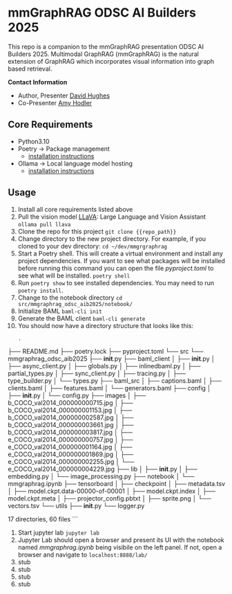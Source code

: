 # mmGraphRAG ODSC AI Builders 2025
This repo is a companion to the mmGraphRAG presentation ODSC AI Builders 2025. Multimodal GraphRAG (mmGraphRAG) is the natural extension of GraphRAG which incorporates visual information into graph based retrieval.

__Contact Information__
- Author, Presenter [David Hughes](mailto:david@davidhughes.ai) 
- Co-Presenter [Amy Hodler]()

## Core Requirements
- Python3.10
- Poetry ->  Package management
  - [installation instructions](https://python-poetry.org/docs/)
- Ollama -> Local language model hosting
  - [installation instructions](https://ollama.com/download)

## Usage
1. Install all core requirements listed above
2. Pull the vision model [LLaVA](https://ollama.com/library/llava): Large Language and Vision Assistant
    `ollama pull llava`
3. Clone the repo for this project
   `git clone {{repo_path}}`
4. Change directory to the new project directory. For example, if you cloned to your dev directory:
   `cd ~/dev/mmgrgraphrag`
5. Start a Poetry shell. This will create a virtual environment and install any project dependencies. If you want to see what packages will be installed before running this command you can open the file _pyproject.toml_ to see what will be installed.
   `poetry shell`
6. Run `poetry show` to see installed dependencies. You may need to run `poetry install`.
7. Change to the notebook directory
    `cd src/mmgraphrag_odsc_aib2025/notebook/`
8. Initialize BAML
   `baml-cli init`
9.  Generate the BAML client
    `baml-cli generate`
10. You should now have a directory structure that looks like this:
    ```
    .
├── README.md
├── poetry.lock
├── pyproject.toml
└── src
    └── mmgraphrag_odsc_aib2025
        ├── __init__.py
        ├── baml_client
        │   ├── __init__.py
        │   ├── async_client.py
        │   ├── globals.py
        │   ├── inlinedbaml.py
        │   ├── partial_types.py
        │   ├── sync_client.py
        │   ├── tracing.py
        │   ├── type_builder.py
        │   └── types.py
        ├── baml_src
        │   ├── captions.baml
        │   ├── clients.baml
        │   ├── features.baml
        │   └── generators.baml
        ├── config
        │   ├── __init__.py
        │   └── config.py
        ├── images
        │   ├── b_COCO_val2014_000000000715.jpg
        │   ├── b_COCO_val2014_000000001153.jpg
        │   ├── b_COCO_val2014_000000002587.jpg
        │   ├── b_COCO_val2014_000000003661.jpg
        │   ├── b_COCO_val2014_000000003817.jpg
        │   ├── e_COCO_val2014_000000000757.jpg
        │   ├── e_COCO_val2014_000000001164.jpg
        │   ├── e_COCO_val2014_000000001869.jpg
        │   ├── e_COCO_val2014_000000002255.jpg
        │   └── e_COCO_val2014_000000004229.jpg
        ├── lib
        │   ├── __init__.py
        │   ├── embedding.py
        │   └── image_processing.py
        ├── notebook
        │   └── mmgraphrag.ipynb
        ├── tensorboard
        │   ├── checkpoint
        │   ├── metadata.tsv
        │   ├── model.ckpt.data-00000-of-00001
        │   ├── model.ckpt.index
        │   ├── model.ckpt.meta
        │   ├── projector_config.pbtxt
        │   ├── sprite.png
        │   └── vectors.tsv
        └── utils
            ├── __init__.py
            └── logger.py

17 directories, 60 files
    ```
1.  Start jupyter lab
   `jupyter lab`
2.  Jupyter Lab should open a browser and present its UI with the notebook named _mmgraphrag.ipynb_ being visibile on the left panel. If not, open a browser and navigate to `localhost:8888/lab/`
3.  stub
4.  stub
5.  stub
6.  stub
